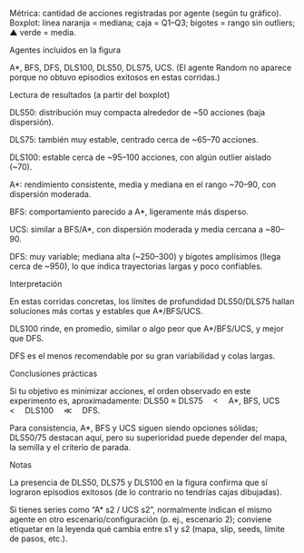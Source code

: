 Métrica: cantidad de acciones registradas por agente (según tu gráfico).
Boxplot: línea naranja = mediana; caja = Q1–Q3; bigotes = rango sin outliers; ▲ verde = media.

Agentes incluidos en la figura

A*, BFS, DFS, DLS100, DLS50, DLS75, UCS.
(El agente Random no aparece porque no obtuvo episodios exitosos en estas corridas.)

Lectura de resultados (a partir del boxplot)

DLS50: distribución muy compacta alrededor de ~50 acciones (baja dispersión).

DLS75: también muy estable, centrado cerca de ~65–70 acciones.

DLS100: estable cerca de ~95–100 acciones, con algún outlier aislado (~70).

A*: rendimiento consistente, media y mediana en el rango ~70–90, con dispersión moderada.

BFS: comportamiento parecido a A*, ligeramente más disperso.

UCS: similar a BFS/A*, con dispersión moderada y media cercana a ~80–90.

DFS: muy variable; mediana alta (~250–300) y bigotes amplísimos (llega cerca de ~950), lo que indica trayectorias largas y poco confiables.

Interpretación

En estas corridas concretas, los límites de profundidad DLS50/DLS75 hallan soluciones más cortas y estables que A*/BFS/UCS.

DLS100 rinde, en promedio, similar o algo peor que A*/BFS/UCS, y mejor que DFS.

DFS es el menos recomendable por su gran variabilidad y colas largas.

Conclusiones prácticas

Si tu objetivo es minimizar acciones, el orden observado en este experimento es, aproximadamente:
DLS50 ≈ DLS75  <  A*, BFS, UCS  <  DLS100  ≪  DFS.

Para consistencia, A*, BFS y UCS siguen siendo opciones sólidas; DLS50/75 destacan aquí, pero su superioridad puede depender del mapa, la semilla y el criterio de parada.

Notas

La presencia de DLS50, DLS75 y DLS100 en la figura confirma que sí lograron episodios exitosos (de lo contrario no tendrías cajas dibujadas).

Si tienes series como “A* s2 / UCS s2”, normalmente indican el mismo agente en otro escenario/configuración (p. ej., escenario 2); conviene etiquetar en la leyenda qué cambia entre s1 y s2 (mapa, slip, seeds, límite de pasos, etc.).
